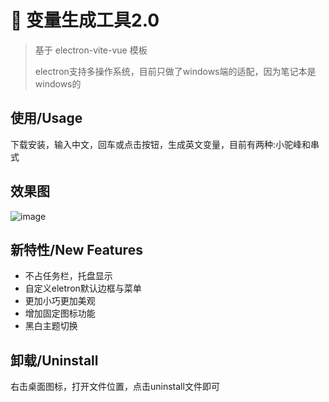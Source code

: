 # 🥳 变量生成工具2.0

> 基于 electron-vite-vue 模板
>
> electron支持多操作系统，目前只做了windows端的适配，因为笔记本是windows的

## 使用/Usage

下载安装，输入中文，回车或点击按钮，生成英文变量，目前有两种:小驼峰和串式

## 效果图

![image](https://user-images.githubusercontent.com/57588553/174968234-a5ae1222-a834-4dbc-a529-f0c380b0dcba.png)


## 新特性/New Features

- 不占任务栏，托盘显示
- 自定义eletron默认边框与菜单
- 更加小巧更加美观
- 增加固定图标功能
- 黑白主题切换

## 卸载/Uninstall

右击桌面图标，打开文件位置，点击uninstall文件即可



